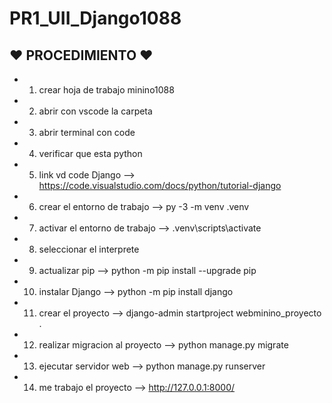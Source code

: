 # PR1_UII_Django1088
## ♥ PROCEDIMIENTO ♥
- 1. crear hoja de trabajo minino1088
- 2. abrir con vscode la carpeta
- 3. abrir terminal con code
- 4. verificar que esta python
- 5. link vd code Django --> https://code.visualstudio.com/docs/python/tutorial-django
- 6. crear el entorno de trabajo --> py -3 -m venv .venv
- 7. activar el entorno de trabajo -->  .venv\scripts\activate
- 8. seleccionar el interprete
- 9. actualizar pip --> python -m pip install --upgrade pip
- 10. instalar Django --> python -m pip install django
- 11. crear el proyecto -->  django-admin startproject webminino_proyecto .
- 12. realizar migracion al proyecto --> python manage.py migrate
- 13. ejecutar servidor web --> python manage.py runserver
- 14. me trabajo el proyecto --> http://127.0.0.1:8000/
